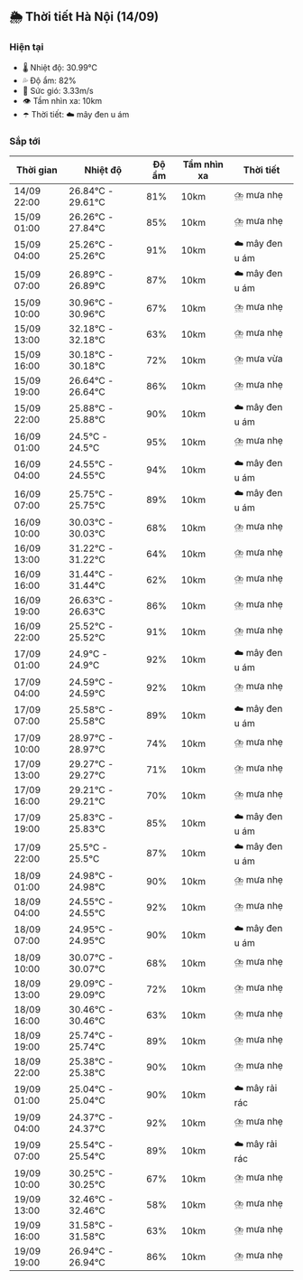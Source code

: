 ## 🌦️ Thời tiết Hà Nội (14/09)

### Hiện tại

- 🌡️ Nhiệt độ: 30.99℃
- 💦 Độ ẩm: 82%
- 💨 Sức gió: 3.33m/s
- 👁️ Tầm nhìn xa: 10km
- ☂️ Thời tiết: ☁️ mây đen u ám

### Sắp tới

| Thời gian | Nhiệt độ | Độ ẩm | Tầm nhìn xa | Thời tiết |
| --- | --- | --- | --- | --- |
| 14/09 22:00 | 26.84℃ - 29.61℃ | 81% | 10km | ⛈️ mưa nhẹ |
| 15/09 01:00 | 26.26℃ - 27.84℃ | 85% | 10km | ⛈️ mưa nhẹ |
| 15/09 04:00 | 25.26℃ - 25.26℃ | 91% | 10km | ☁️ mây đen u ám |
| 15/09 07:00 | 26.89℃ - 26.89℃ | 87% | 10km | ☁️ mây đen u ám |
| 15/09 10:00 | 30.96℃ - 30.96℃ | 67% | 10km | ⛈️ mưa nhẹ |
| 15/09 13:00 | 32.18℃ - 32.18℃ | 63% | 10km | ⛈️ mưa nhẹ |
| 15/09 16:00 | 30.18℃ - 30.18℃ | 72% | 10km | ⛈️ mưa vừa |
| 15/09 19:00 | 26.64℃ - 26.64℃ | 86% | 10km | ⛈️ mưa nhẹ |
| 15/09 22:00 | 25.88℃ - 25.88℃ | 90% | 10km | ☁️ mây đen u ám |
| 16/09 01:00 | 24.5℃ - 24.5℃ | 95% | 10km | ⛈️ mưa nhẹ |
| 16/09 04:00 | 24.55℃ - 24.55℃ | 94% | 10km | ☁️ mây đen u ám |
| 16/09 07:00 | 25.75℃ - 25.75℃ | 89% | 10km | ☁️ mây đen u ám |
| 16/09 10:00 | 30.03℃ - 30.03℃ | 68% | 10km | ⛈️ mưa nhẹ |
| 16/09 13:00 | 31.22℃ - 31.22℃ | 64% | 10km | ⛈️ mưa nhẹ |
| 16/09 16:00 | 31.44℃ - 31.44℃ | 62% | 10km | ⛈️ mưa nhẹ |
| 16/09 19:00 | 26.63℃ - 26.63℃ | 86% | 10km | ⛈️ mưa nhẹ |
| 16/09 22:00 | 25.52℃ - 25.52℃ | 91% | 10km | ⛈️ mưa nhẹ |
| 17/09 01:00 | 24.9℃ - 24.9℃ | 92% | 10km | ☁️ mây đen u ám |
| 17/09 04:00 | 24.59℃ - 24.59℃ | 92% | 10km | ⛈️ mưa nhẹ |
| 17/09 07:00 | 25.58℃ - 25.58℃ | 89% | 10km | ☁️ mây đen u ám |
| 17/09 10:00 | 28.97℃ - 28.97℃ | 74% | 10km | ⛈️ mưa nhẹ |
| 17/09 13:00 | 29.27℃ - 29.27℃ | 71% | 10km | ⛈️ mưa nhẹ |
| 17/09 16:00 | 29.21℃ - 29.21℃ | 70% | 10km | ⛈️ mưa nhẹ |
| 17/09 19:00 | 25.83℃ - 25.83℃ | 85% | 10km | ☁️ mây đen u ám |
| 17/09 22:00 | 25.5℃ - 25.5℃ | 87% | 10km | ☁️ mây đen u ám |
| 18/09 01:00 | 24.98℃ - 24.98℃ | 90% | 10km | ⛈️ mưa nhẹ |
| 18/09 04:00 | 24.55℃ - 24.55℃ | 92% | 10km | ⛈️ mưa nhẹ |
| 18/09 07:00 | 24.95℃ - 24.95℃ | 90% | 10km | ☁️ mây đen u ám |
| 18/09 10:00 | 30.07℃ - 30.07℃ | 68% | 10km | ⛈️ mưa nhẹ |
| 18/09 13:00 | 29.09℃ - 29.09℃ | 72% | 10km | ⛈️ mưa nhẹ |
| 18/09 16:00 | 30.46℃ - 30.46℃ | 63% | 10km | ⛈️ mưa nhẹ |
| 18/09 19:00 | 25.74℃ - 25.74℃ | 89% | 10km | ⛈️ mưa nhẹ |
| 18/09 22:00 | 25.38℃ - 25.38℃ | 90% | 10km | ⛈️ mưa nhẹ |
| 19/09 01:00 | 25.04℃ - 25.04℃ | 90% | 10km | ☁️ mây rải rác |
| 19/09 04:00 | 24.37℃ - 24.37℃ | 92% | 10km | ⛈️ mưa nhẹ |
| 19/09 07:00 | 25.54℃ - 25.54℃ | 89% | 10km | ☁️ mây rải rác |
| 19/09 10:00 | 30.25℃ - 30.25℃ | 67% | 10km | ⛈️ mưa nhẹ |
| 19/09 13:00 | 32.46℃ - 32.46℃ | 58% | 10km | ⛈️ mưa nhẹ |
| 19/09 16:00 | 31.58℃ - 31.58℃ | 63% | 10km | ⛈️ mưa nhẹ |
| 19/09 19:00 | 26.94℃ - 26.94℃ | 86% | 10km | ⛈️ mưa nhẹ |
